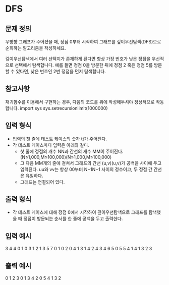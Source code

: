 # DFS

## 문제 정의

무방향 그래프가 주어졌을 때, 정점 0부터 시작하여 그래프를 깊이우선탐색(DFS)으로 순회하는 알고리즘을 작성하세요.

깊이우선탐색에서 여러 선택지가 존재하게 된다면 항상 가장 번호가 낮은 정점을 우선적으로 선택해서 탐색합니다. 예를 들면 정점 0을 방문한 뒤에 정점 2 혹은 정점 5를 방문할 수 있다면, 낮은 번호인 2번 정점을 먼저 탐색합니다.

## 참고사항

재귀함수를 이용해서 구현하는 경우, 다음의 코드를 위에 작성해두셔야 정상적으로 작동합니다.
import sys
sys.setrecursionlimit(1000000)

## 입력 형식

- 입력의 첫 줄에 테스트 케이스의 숫자 tt가 주어진다.
- 각 테스트 케이스마다 입력은 아래와 같다.
  - 첫 줄에 정점의 개수 NN과 간선의 개수 MM이 주어진다. (N≤1,000,M≤100,000)(N≤1,000,M≤100,000)
  - 그 다음 MM개의 줄에 걸쳐서 그래프의 간선 (u,v)(u,v)가 공백을 사이에 두고 입력된다. uu와 vv는 항상 00부터 N−1N−1 사이의 정수이고, 두 정점 간 간선은 유일하다.
  - 그래프는 연결되어 있다.

## 출력 형식

- 각 테스트 케이스에 대해 정점 0에서 시작하여 깊이우선탐색으로 그래프를 탐색했을 때 정점이 방문되는 순서를 한 줄에 공백을 두고 출력한다.

## 입력 예시

3
4 4
0 1
0 3
1 2
1 3
5 7
0 1
0 2
0 4
1 3
1 4
2 4
3 4
6 5
0 5
5 4
1 4
1 3
2 3

## 출력 예시

0 1 2 3
0 1 3 4 2
0 5 4 1 3 2